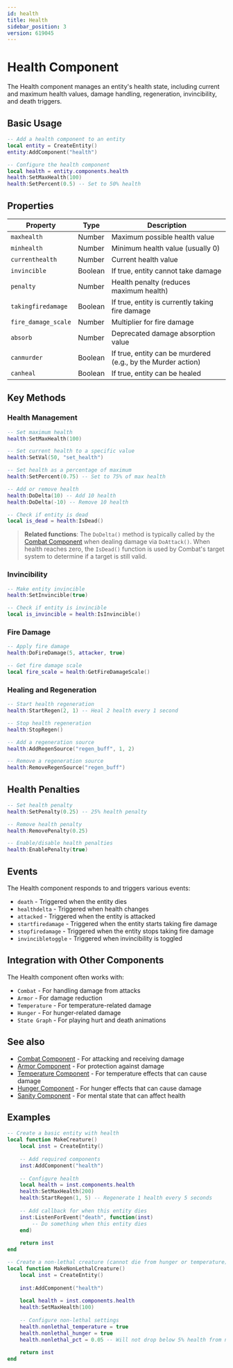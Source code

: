 ```yaml
---
id: health
title: Health
sidebar_position: 3
version: 619045
---
```


# Health Component

The Health component manages an entity's health state, including current and maximum health values, damage handling, regeneration, invincibility, and death triggers.

## Basic Usage

```lua
-- Add a health component to an entity
local entity = CreateEntity()
entity:AddComponent("health")

-- Configure the health component
local health = entity.components.health
health:SetMaxHealth(100)
health:SetPercent(0.5) -- Set to 50% health
```

## Properties

| Property | Type | Description |
|----------|------|-------------|
| `maxhealth` | Number | Maximum possible health value |
| `minhealth` | Number | Minimum health value (usually 0) |
| `currenthealth` | Number | Current health value |
| `invincible` | Boolean | If true, entity cannot take damage |
| `penalty` | Number | Health penalty (reduces maximum health) |
| `takingfiredamage` | Boolean | If true, entity is currently taking fire damage |
| `fire_damage_scale` | Number | Multiplier for fire damage |
| `absorb` | Number | Deprecated damage absorption value |
| `canmurder` | Boolean | If true, entity can be murdered (e.g., by the Murder action) |
| `canheal` | Boolean | If true, entity can be healed |

## Key Methods

### Health Management

```lua
-- Set maximum health
health:SetMaxHealth(100)

-- Set current health to a specific value
health:SetVal(50, "set_health")

-- Set health as a percentage of maximum
health:SetPercent(0.75) -- Set to 75% of max health

-- Add or remove health
health:DoDelta(10) -- Add 10 health
health:DoDelta(-10) -- Remove 10 health

-- Check if entity is dead
local is_dead = health:IsDead()
```

> **Related functions**: The `DoDelta()` method is typically called by the [Combat Component](combat.md) when dealing damage via `DoAttack()`. When health reaches zero, the `IsDead()` function is used by Combat's target system to determine if a target is still valid.

### Invincibility

```lua
-- Make entity invincible
health:SetInvincible(true)

-- Check if entity is invincible
local is_invincible = health:IsInvincible()
```

### Fire Damage

```lua
-- Apply fire damage
health:DoFireDamage(5, attacker, true)

-- Get fire damage scale
local fire_scale = health:GetFireDamageScale()
```

### Healing and Regeneration

```lua
-- Start health regeneration
health:StartRegen(2, 1) -- Heal 2 health every 1 second

-- Stop health regeneration
health:StopRegen()

-- Add a regeneration source
health:AddRegenSource("regen_buff", 1, 2)

-- Remove a regeneration source
health:RemoveRegenSource("regen_buff")
```

## Health Penalties

```lua
-- Set health penalty
health:SetPenalty(0.25) -- 25% health penalty

-- Remove health penalty
health:RemovePenalty(0.25)

-- Enable/disable health penalties
health:EnablePenalty(true)
```

## Events

The Health component responds to and triggers various events:

- `death` - Triggered when the entity dies
- `healthdelta` - Triggered when health changes
- `attacked` - Triggered when the entity is attacked
- `startfiredamage` - Triggered when the entity starts taking fire damage
- `stopfiredamage` - Triggered when the entity stops taking fire damage
- `invincibletoggle` - Triggered when invincibility is toggled

## Integration with Other Components

The Health component often works with:

- `Combat` - For handling damage from attacks
- `Armor` - For damage reduction
- `Temperature` - For temperature-related damage
- `Hunger` - For hunger-related damage
- `State Graph` - For playing hurt and death animations

## See also

- [Combat Component](combat.md) - For attacking and receiving damage
- [Armor Component](armor.md) - For protection against damage
- [Temperature Component](temperature.md) - For temperature effects that can cause damage
- [Hunger Component](hunger.md) - For hunger effects that can cause damage
- [Sanity Component](sanity.md) - For mental state that can affect health

## Examples

```lua
-- Create a basic entity with health
local function MakeCreature()
    local inst = CreateEntity()
    
    -- Add required components
    inst:AddComponent("health")
    
    -- Configure health
    local health = inst.components.health
    health:SetMaxHealth(200)
    health:StartRegen(1, 5) -- Regenerate 1 health every 5 seconds
    
    -- Add callback for when this entity dies
    inst:ListenForEvent("death", function(inst)
        -- Do something when this entity dies
    end)
    
    return inst
end

-- Create a non-lethal creature (cannot die from hunger or temperature)
local function MakeNonLethalCreature()
    local inst = CreateEntity()
    
    inst:AddComponent("health")
    
    local health = inst.components.health
    health:SetMaxHealth(100)
    
    -- Configure non-lethal settings
    health.nonlethal_temperature = true
    health.nonlethal_hunger = true
    health.nonlethal_pct = 0.05 -- Will not drop below 5% health from non-lethal sources
    
    return inst
end
``` 